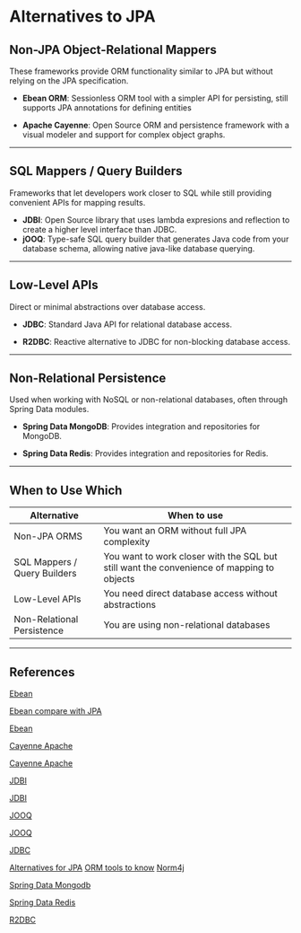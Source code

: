 # Alternatives to JPA

## Non-JPA Object-Relational Mappers
These frameworks provide ORM functionality similar to JPA but without relying on the JPA specification.

- **Ebean ORM**: Sessionless ORM tool with a simpler API for persisting, still supports JPA annotations for defining entities   

- **Apache Cayenne**: Open Source ORM and persistence framework with a visual modeler and support for complex object graphs.  

---

## SQL Mappers / Query Builders
Frameworks that let developers work closer to SQL while still providing convenient APIs for mapping results.

- **JDBI**: Open Source library that uses lambda expresions and reflection to create a higher level interface than JDBC.
- **jOOQ**: Type-safe SQL query builder that generates Java code from your database schema, allowing native java-like database querying.  

---

## Low-Level APIs
Direct or minimal abstractions over database access.

- **JDBC**: Standard Java API for relational database access.

- **R2DBC**: Reactive alternative to JDBC for non-blocking database access.

---

## Non-Relational Persistence
Used when working with NoSQL or non-relational databases, often through Spring Data modules.

- **Spring Data MongoDB**: Provides integration and repositories for MongoDB.  

- **Spring Data Redis**: Provides integration and repositories for Redis.  

---

## When to Use Which

| Alternative | When to use |
|------------|--------------------|
| Non-JPA ORMS | You want an ORM without full JPA complexity |
|SQL Mappers / Query Builders | You want to work closer with the SQL but still want the convenience of mapping to objects |
| Low-Level APIs | You need direct database access without abstractions |
| Non-Relational Persistence | You are using non-relational databases |
---

## References
[Ebean](https://ebean.io/)

[Ebean compare with JPA](https://ebean.io/architecture/compare-jpa)

[Ebean](https://www.baeldung.com/ebean-orm)

[Cayenne Apache](https://cayenne.apache.org/)

[Cayenne Apache](https://www.baeldung.com/apache-cayenne-orm)

[JDBI](https://jdbi.org/)

[JDBI](https://www.baeldung.com/jdbi)

[JOOQ](https://www.jooq.org/)

[JOOQ](https://www.baeldung.com/jooq-intro)

[JDBC](https://www.geeksforgeeks.org/java/introduction-to-jdbc/)

[Alternatives for JPA](https://javanexus.com/blog/unlocking-alternatives-jpa-hibernate-short)
[ORM tools to know](https://www.techtarget.com/searchsoftwarequality/tip/Java-ORM-tools-to-know)
[Norm4j](https://medium.com/%40cedric.nanni/norm4j-a-sql-first-high-performance-alternative-to-jpa-4d96bdf8ecbd)

[Spring Data Mongodb](https://spring.io/projects/spring-data-mongodb)

[Spring Data Redis](https://spring.io/projects/spring-data-redis)

[R2DBC](https://r2dbc.io/)
